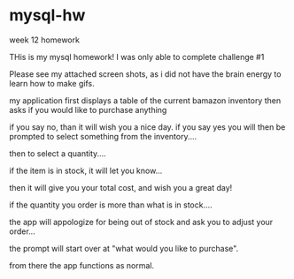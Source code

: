 # mysql-hw
week 12 homework

THis is my mysql homework!  I was only able to complete challenge #1

Please see my attached screen shots, as i did not have the brain energy to learn how to make gifs.

my application first displays a table of the current bamazon inventory then asks if you would like to purchase anything

if you say no, than it will wish you a nice day.  if you say yes you will then be prompted to select something from the inventory....

then to select a quantity....

if the item is in stock, it will let you know...

then it will give you your total cost, and wish you a great day!

if the quantity you order is more than what is in stock....

the app will appologize for being out of stock and ask you to adjust your order...

the prompt will start over at "what would you like to purchase".

from there the app functions as normal.
